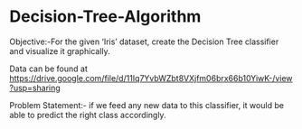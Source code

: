 # Decision-Tree-Algorithm

Objective:-For the given ‘Iris’ dataset, create the Decision Tree classifier and visualize it graphically.

Data can be found at https://drive.google.com/file/d/11Iq7YvbWZbt8VXjfm06brx66b10YiwK-/view?usp=sharing

Problem Statement:- if we feed any new data to this classifier, it would be able to predict the right class accordingly.
